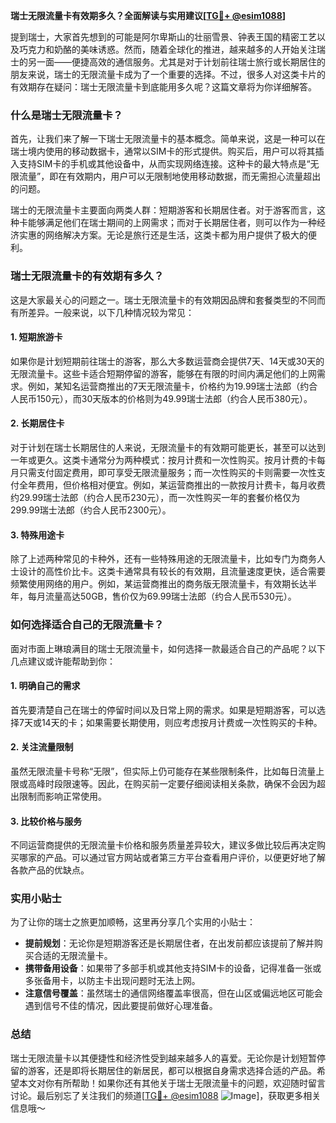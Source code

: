 **瑞士无限流量卡有效期多久？全面解读与实用建议[[TG💪+ @esim1088](https://t.me/s/esim1088)]**

提到瑞士，大家首先想到的可能是阿尔卑斯山的壮丽雪景、钟表王国的精密工艺以及巧克力和奶酪的美味诱惑。然而，随着全球化的推进，越来越多的人开始关注瑞士的另一面——便捷高效的通信服务。尤其是对于计划前往瑞士旅行或长期居住的朋友来说，瑞士的无限流量卡成为了一个重要的选择。不过，很多人对这类卡片的有效期存在疑问：瑞士无限流量卡到底能用多久呢？这篇文章将为你详细解答。

### 什么是瑞士无限流量卡？

首先，让我们来了解一下瑞士无限流量卡的基本概念。简单来说，这是一种可以在瑞士境内使用的移动数据卡，通常以SIM卡的形式提供。购买后，用户可以将其插入支持SIM卡的手机或其他设备中，从而实现网络连接。这种卡的最大特点是“无限流量”，即在有效期内，用户可以无限制地使用移动数据，而无需担心流量超出的问题。

瑞士的无限流量卡主要面向两类人群：短期游客和长期居住者。对于游客而言，这种卡能够满足他们在瑞士期间的上网需求；而对于长期居住者，则可以作为一种经济实惠的网络解决方案。无论是旅行还是生活，这类卡都为用户提供了极大的便利。

### 瑞士无限流量卡的有效期有多久？

这是大家最关心的问题之一。瑞士无限流量卡的有效期因品牌和套餐类型的不同而有所差异。一般来说，以下几种情况较为常见：

#### 1. 短期旅游卡
如果你是计划短期前往瑞士的游客，那么大多数运营商会提供7天、14天或30天的无限流量卡。这些卡适合短期停留的游客，能够在有限的时间内满足他们的上网需求。例如，某知名运营商推出的7天无限流量卡，价格约为19.99瑞士法郎（约合人民币150元），而30天版本的价格则为49.99瑞士法郎（约合人民币380元）。

#### 2. 长期居住卡
对于计划在瑞士长期居住的人来说，无限流量卡的有效期可能更长，甚至可以达到一年或更久。这类卡通常分为两种模式：按月计费和一次性购买。按月计费的卡每月只需支付固定费用，即可享受无限流量服务；而一次性购买的卡则需要一次性支付全年费用，但价格相对便宜。例如，某运营商推出的一款按月计费卡，每月收费约29.99瑞士法郎（约合人民币230元），而一次性购买一年的套餐价格仅为299.99瑞士法郎（约合人民币2300元）。

#### 3. 特殊用途卡
除了上述两种常见的卡种外，还有一些特殊用途的无限流量卡，比如专门为商务人士设计的高性价比卡。这类卡通常具有较长的有效期，且流量速度更快，适合需要频繁使用网络的用户。例如，某运营商推出的商务版无限流量卡，有效期长达半年，每月流量高达50GB，售价仅为69.99瑞士法郎（约合人民币530元）。

### 如何选择适合自己的无限流量卡？

面对市面上琳琅满目的瑞士无限流量卡，如何选择一款最适合自己的产品呢？以下几点建议或许能帮助到你：

#### 1. 明确自己的需求
首先要清楚自己在瑞士的停留时间以及日常上网的需求。如果是短期游客，可以选择7天或14天的卡；如果需要长期使用，则应考虑按月计费或一次性购买的卡种。

#### 2. 关注流量限制
虽然无限流量卡号称“无限”，但实际上仍可能存在某些限制条件，比如每日流量上限或高峰时段限速等。因此，在购买前一定要仔细阅读相关条款，确保不会因为超出限制而影响正常使用。

#### 3. 比较价格与服务
不同运营商提供的无限流量卡价格和服务质量差异较大，建议多做比较后再决定购买哪家的产品。可以通过官方网站或者第三方平台查看用户评价，以便更好地了解各款产品的优缺点。

### 实用小贴士

为了让你的瑞士之旅更加顺畅，这里再分享几个实用的小贴士：

- **提前规划**：无论你是短期游客还是长期居住者，在出发前都应该提前了解并购买合适的无限流量卡。
- **携带备用设备**：如果带了多部手机或其他支持SIM卡的设备，记得准备一张或多张备用卡，以防主卡出现问题时无法上网。
- **注意信号覆盖**：虽然瑞士的通信网络覆盖率很高，但在山区或偏远地区可能会遇到信号不佳的情况，因此要提前做好心理准备。

### 总结

瑞士无限流量卡以其便捷性和经济性受到越来越多人的喜爱。无论你是计划短暂停留的游客，还是即将长期居住的新居民，都可以根据自身需求选择合适的产品。希望本文对你有所帮助！如果你还有其他关于瑞士无限流量卡的问题，欢迎随时留言讨论。最后别忘了关注我们的频道[[TG💪+ @esim1088](https://t.me/s/esim1088) ![Image](https://i.postimg.cc/4NQfJmqS/Snipaste-2025-05-13-00-14-12.png)]，获取更多相关信息哦～